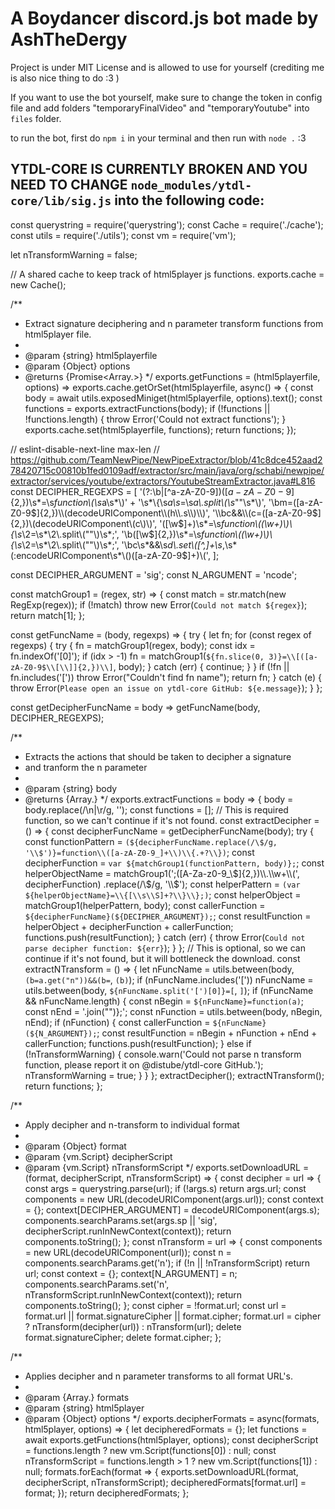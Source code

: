 # A Boydancer discord.js bot made by AshTheDergy

Project is under MIT License and is allowed to use for yourself (crediting me is also nice thing to do :3 )

If you want to use the bot yourself, make sure to change the token in config file and add folders "temporaryFinalVideo" and "temporaryYoutube" into `files` folder.

to run the bot, first do `npm i` in your terminal and then run with `node .` :3


## YTDL-CORE IS CURRENTLY BROKEN AND YOU NEED TO CHANGE `node_modules/ytdl-core/lib/sig.js` into the following code:

const querystring = require('querystring');
const Cache = require('./cache');
const utils = require('./utils');
const vm = require('vm');


let nTransformWarning = false;

// A shared cache to keep track of html5player js functions.
exports.cache = new Cache();

/**
 * Extract signature deciphering and n parameter transform functions from html5player file.
 *
 * @param {string} html5playerfile
 * @param {Object} options
 * @returns {Promise<Array.<string>>}
 */
exports.getFunctions = (html5playerfile, options) => exports.cache.getOrSet(html5playerfile, async() => {
  const body = await utils.exposedMiniget(html5playerfile, options).text();
  const functions = exports.extractFunctions(body);
  if (!functions || !functions.length) {
    throw Error('Could not extract functions');
  }
  exports.cache.set(html5playerfile, functions);
  return functions;
});

// eslint-disable-next-line max-len
// https://github.com/TeamNewPipe/NewPipeExtractor/blob/41c8dce452aad278420715c00810b1fed0109adf/extractor/src/main/java/org/schabi/newpipe/extractor/services/youtube/extractors/YoutubeStreamExtractor.java#L816
const DECIPHER_REGEXPS = [
  '(?:\\b|[^a-zA-Z0-9$])([a-zA-Z0-9$]{2,})\\s*=\\s*function\\(\\s*a\\s*\\)' +
  '\\s*\\{\\s*a\\s*=\\s*a\\.split\\(\\s*""\\s*\\)',
  '\\bm=([a-zA-Z0-9$]{2,})\\(decodeURIComponent\\(h\\.s\\)\\)',
  '\\bc&&\\(c=([a-zA-Z0-9$]{2,})\\(decodeURIComponent\\(c\\)\\)',
  '([\\w$]+)\\s*=\\s*function\\((\\w+)\\)\\{\\s*\\2=\\s*\\2\\.split\\(""\\)\\s*;',
  '\\b([\\w$]{2,})\\s*=\\s*function\\((\\w+)\\)\\{\\s*\\2=\\s*\\2\\.split\\(""\\)\\s*;',
  '\\bc\\s*&&\\s*d\\.set\\([^,]+\\s*,\\s*(:encodeURIComponent\\s*\\()([a-zA-Z0-9$]+)\\(',
];

const DECIPHER_ARGUMENT = 'sig';
const N_ARGUMENT = 'ncode';

const matchGroup1 = (regex, str) => {
  const match = str.match(new RegExp(regex));
  if (!match) throw new Error(`Could not match ${regex}`);
  return match[1];
};

const getFuncName = (body, regexps) => {
  try {
    let fn;
    for (const regex of regexps) {
      try {
        fn = matchGroup1(regex, body);
        const idx = fn.indexOf('[0]');
        if (idx > -1) fn = matchGroup1(`${fn.slice(0, 3)}=\\[([a-zA-Z0-9$\\[\\]]{2,})\\]`, body);
      } catch (err) {
        continue;
      }
    }
    if (!fn || fn.includes('[')) throw Error("Couldn't find fn name");
    return fn;
  } catch (e) {
    throw Error(`Please open an issue on ytdl-core GitHub: ${e.message}`);
  }
};

const getDecipherFuncName = body => getFuncName(body, DECIPHER_REGEXPS);


/**
 * Extracts the actions that should be taken to decipher a signature
 * and tranform the n parameter
 *
 * @param {string} body
 * @returns {Array.<string>}
 */
exports.extractFunctions = body => {
  body = body.replace(/\n|\r/g, '');
  const functions = [];
  // This is required function, so we can't continue if it's not found.
  const extractDecipher = () => {
    const decipherFuncName = getDecipherFuncName(body);
    try {
      const functionPattern = `(${decipherFuncName.replace(/\$/g, '\\$')}=function\\([a-zA-Z0-9_]+\\)\\{.+?\\})`;
      const decipherFunction = `var ${matchGroup1(functionPattern, body)};`;
      const helperObjectName = matchGroup1(';([A-Za-z0-9_\\$]{2,})\\.\\w+\\(', decipherFunction)
        .replace(/\$/g, '\\$');
      const helperPattern = `(var ${helperObjectName}=\\{[\\s\\S]+?\\}\\};)`;
      const helperObject = matchGroup1(helperPattern, body);
      const callerFunction = `${decipherFuncName}(${DECIPHER_ARGUMENT});`;
      const resultFunction = helperObject + decipherFunction + callerFunction;
      functions.push(resultFunction);
    } catch (err) {
      throw Error(`Could not parse decipher function: ${err}`);
    }
  };
  // This is optional, so we can continue if it's not found, but it will bottleneck the download.
  const extractNTransform = () => {
    let nFuncName = utils.between(body, `(b=a.get("n"))&&(b=`, `(b)`);
    if (nFuncName.includes('[')) nFuncName = utils.between(body, `${nFuncName.split('[')[0]}=[`, `]`);
    if (nFuncName && nFuncName.length) {
      const nBegin = `${nFuncName}=function(a)`;
      const nEnd = '.join("")};';
      const nFunction = utils.between(body, nBegin, nEnd);
      if (nFunction) {
        const callerFunction = `${nFuncName}(${N_ARGUMENT});`;
        const resultFunction = nBegin + nFunction + nEnd + callerFunction;
        functions.push(resultFunction);
      } else if (!nTransformWarning) {
        console.warn('Could not parse n transform function, please report it on @distube/ytdl-core GitHub.');
        nTransformWarning = true;
      }
    }
  };
  extractDecipher();
  extractNTransform();
  return functions;
};

/**
 * Apply decipher and n-transform to individual format
 *
 * @param {Object} format
 * @param {vm.Script} decipherScript
 * @param {vm.Script} nTransformScript
 */
exports.setDownloadURL = (format, decipherScript, nTransformScript) => {
  const decipher = url => {
    const args = querystring.parse(url);
    if (!args.s) return args.url;
    const components = new URL(decodeURIComponent(args.url));
    const context = {};
    context[DECIPHER_ARGUMENT] = decodeURIComponent(args.s);
    components.searchParams.set(args.sp || 'sig', decipherScript.runInNewContext(context));
    return components.toString();
  };
  const nTransform = url => {
    const components = new URL(decodeURIComponent(url));
    const n = components.searchParams.get('n');
    if (!n || !nTransformScript) return url;
    const context = {};
    context[N_ARGUMENT] = n;
    components.searchParams.set('n', nTransformScript.runInNewContext(context));
    return components.toString();
  };
  const cipher = !format.url;
  const url = format.url || format.signatureCipher || format.cipher;
  format.url = cipher ? nTransform(decipher(url)) : nTransform(url);
  delete format.signatureCipher;
  delete format.cipher;
};

/**
 * Applies decipher and n parameter transforms to all format URL's.
 *
 * @param {Array.<Object>} formats
 * @param {string} html5player
 * @param {Object} options
 */
exports.decipherFormats = async(formats, html5player, options) => {
  let decipheredFormats = {};
  let functions = await exports.getFunctions(html5player, options);
  const decipherScript = functions.length ? new vm.Script(functions[0]) : null;
  const nTransformScript = functions.length > 1 ? new vm.Script(functions[1]) : null;
  formats.forEach(format => {
    exports.setDownloadURL(format, decipherScript, nTransformScript);
    decipheredFormats[format.url] = format;
  });
  return decipheredFormats;
};
